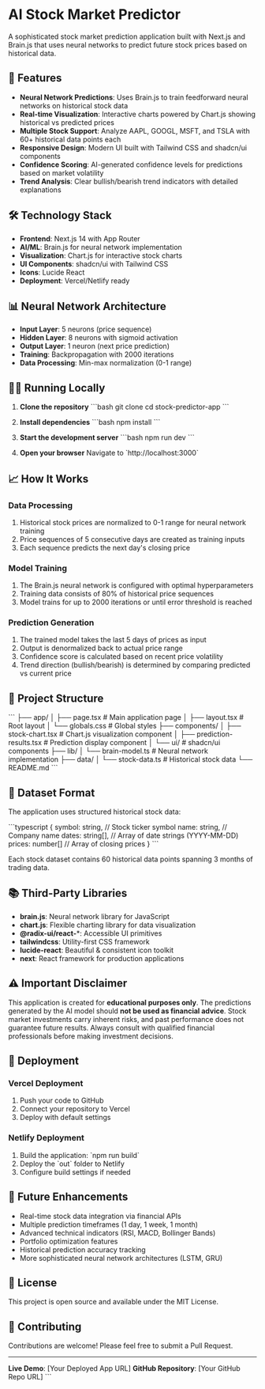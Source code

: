 # AI Stock Market Predictor

A sophisticated stock market prediction application built with Next.js and Brain.js that uses neural networks to predict future stock prices based on historical data.

## 🚀 Features

- **Neural Network Predictions**: Uses Brain.js to train feedforward neural networks on historical stock data
- **Real-time Visualization**: Interactive charts powered by Chart.js showing historical vs predicted prices
- **Multiple Stock Support**: Analyze AAPL, GOOGL, MSFT, and TSLA with 60+ historical data points each
- **Responsive Design**: Modern UI built with Tailwind CSS and shadcn/ui components
- **Confidence Scoring**: AI-generated confidence levels for predictions based on market volatility
- **Trend Analysis**: Clear bullish/bearish trend indicators with detailed explanations

## 🛠️ Technology Stack

- **Frontend**: Next.js 14 with App Router
- **AI/ML**: Brain.js for neural network implementation
- **Visualization**: Chart.js for interactive stock charts
- **UI Components**: shadcn/ui with Tailwind CSS
- **Icons**: Lucide React
- **Deployment**: Vercel/Netlify ready

## 📊 Neural Network Architecture

- **Input Layer**: 5 neurons (price sequence)
- **Hidden Layer**: 8 neurons with sigmoid activation
- **Output Layer**: 1 neuron (next price prediction)
- **Training**: Backpropagation with 2000 iterations
- **Data Processing**: Min-max normalization (0-1 range)

## 🏃‍♂️ Running Locally

1. **Clone the repository**
   \`\`\`bash
   git clone <your-repo-url>
   cd stock-predictor-app
   \`\`\`

2. **Install dependencies**
   \`\`\`bash
   npm install
   \`\`\`

3. **Start the development server**
   \`\`\`bash
   npm run dev
   \`\`\`

4. **Open your browser**
   Navigate to \`http://localhost:3000\`

## 📈 How It Works

### Data Processing
1. Historical stock prices are normalized to 0-1 range for neural network training
2. Price sequences of 5 consecutive days are created as training inputs
3. Each sequence predicts the next day's closing price

### Model Training
1. The Brain.js neural network is configured with optimal hyperparameters
2. Training data consists of 80% of historical price sequences
3. Model trains for up to 2000 iterations or until error threshold is reached

### Prediction Generation
1. The trained model takes the last 5 days of prices as input
2. Output is denormalized back to actual price range
3. Confidence score is calculated based on recent price volatility
4. Trend direction (bullish/bearish) is determined by comparing predicted vs current price

## 📁 Project Structure

\`\`\`
├── app/
│   ├── page.tsx              # Main application page
│   ├── layout.tsx            # Root layout
│   └── globals.css           # Global styles
├── components/
│   ├── stock-chart.tsx       # Chart.js visualization component
│   ├── prediction-results.tsx # Prediction display component
│   └── ui/                   # shadcn/ui components
├── lib/
│   └── brain-model.ts        # Neural network implementation
├── data/
│   └── stock-data.ts         # Historical stock data
└── README.md
\`\`\`

## 🎯 Dataset Format

The application uses structured historical stock data:

\`\`\`typescript
{
  symbol: string,           // Stock ticker symbol
  name: string,            // Company name
  dates: string[],         // Array of date strings (YYYY-MM-DD)
  prices: number[]         // Array of closing prices
}
\`\`\`

Each stock dataset contains 60 historical data points spanning 3 months of trading data.

## 📚 Third-Party Libraries

- **brain.js**: Neural network library for JavaScript
- **chart.js**: Flexible charting library for data visualization
- **@radix-ui/react-***: Accessible UI primitives
- **tailwindcss**: Utility-first CSS framework
- **lucide-react**: Beautiful & consistent icon toolkit
- **next**: React framework for production applications

## ⚠️ Important Disclaimer

This application is created for **educational purposes only**. The predictions generated by the AI model should **not be used as financial advice**. Stock market investments carry inherent risks, and past performance does not guarantee future results. Always consult with qualified financial professionals before making investment decisions.

## 🚀 Deployment

### Vercel Deployment
1. Push your code to GitHub
2. Connect your repository to Vercel
3. Deploy with default settings

### Netlify Deployment
1. Build the application: \`npm run build\`
2. Deploy the \`out\` folder to Netlify
3. Configure build settings if needed

## 🔮 Future Enhancements

- Real-time stock data integration via financial APIs
- Multiple prediction timeframes (1 day, 1 week, 1 month)
- Advanced technical indicators (RSI, MACD, Bollinger Bands)
- Portfolio optimization features
- Historical prediction accuracy tracking
- More sophisticated neural network architectures (LSTM, GRU)

## 📄 License

This project is open source and available under the MIT License.

## 🤝 Contributing

Contributions are welcome! Please feel free to submit a Pull Request.

---

**Live Demo**: [Your Deployed App URL]
**GitHub Repository**: [Your GitHub Repo URL]
\`\`\`
